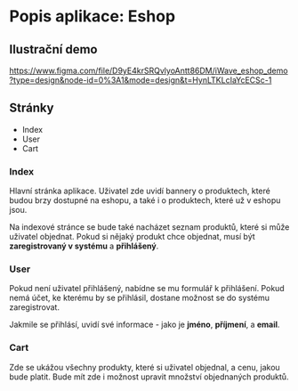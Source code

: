 # Popis aplikace: Eshop

## Ilustrační demo
https://www.figma.com/file/D9yE4krSRQvlyoAntt86DM/iWave_eshop_demo?type=design&node-id=0%3A1&mode=design&t=HynLTKLcIaYcECSc-1

## Stránky

- Index
- User
- Cart

### Index

Hlavní stránka aplikace. Uživatel zde uvidí bannery o produktech, které budou brzy dostupné na eshopu, a také i o produktech, které už v eshopu jsou.

Na indexové stránce se bude také nacházet seznam produktů, které si může uživatel objednat.
Pokud si nějaký produkt chce objednat, musí být **zaregistrovaný v systému** a **přihlášený**.

### User

Pokud není uživatel přihlášený, nabídne se mu formulář k přihlášení. Pokud nemá účet, ke kterému by se přihlásil, dostane možnost se do systému zaregistrovat.

Jakmile se přihlásí, uvidí své informace - jako je **jméno**, **příjmení**, a **email**.

### Cart

Zde se ukážou všechny produkty, které si uživatel objednal, a cenu, jakou bude platit. Bude mít zde i možnost upravit množství objednaných produktů.
